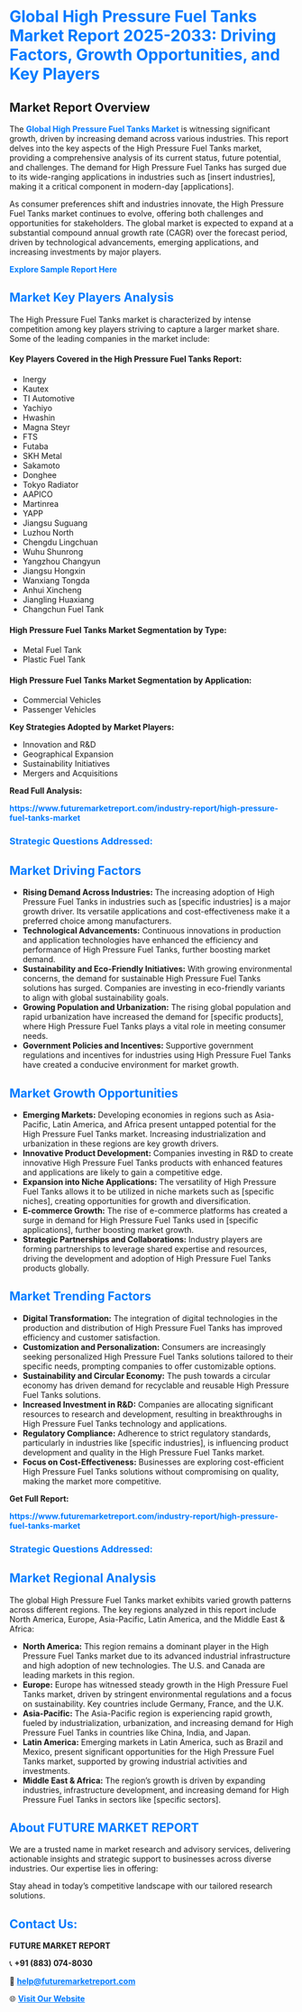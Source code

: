 <h1 style="color: #007BFF;">Global High Pressure Fuel Tanks Market Report 2025-2033: Driving Factors, Growth Opportunities, and Key Players</h1>

<section id="overview">
<h2>Market Report Overview</h2>
<p>The <a href="https://www.futuremarketreport.com/industry-report/high-pressure-fuel-tanks-market" style="color: #007BFF; text-decoration: none;"><strong>Global High Pressure Fuel Tanks Market</strong></a> is witnessing significant growth, driven by increasing demand across various industries. This report delves into the key aspects of the High Pressure Fuel Tanks market, providing a comprehensive analysis of its current status, future potential, and challenges. The demand for High Pressure Fuel Tanks has surged due to its wide-ranging applications in industries such as [insert industries], making it a critical component in modern-day [applications].</p>
<p>As consumer preferences shift and industries innovate, the High Pressure Fuel Tanks market continues to evolve, offering both challenges and opportunities for stakeholders. The global market is expected to expand at a substantial compound annual growth rate (CAGR) over the forecast period, driven by technological advancements, emerging applications, and increasing investments by major players.</p>
</section>

<section id="overview">
<p><a href="https://www.futuremarketreport.com/request-sample/reportId=62827" style="color: #007BFF; text-decoration: none;"><strong>Explore Sample Report Here</strong></a></p>
</section>

<section id="key-players">
<h2 style="color: #007BFF;">Market Key Players Analysis</h2>
<p>The High Pressure Fuel Tanks market is characterized by intense competition among key players striving to capture a larger market share. Some of the leading companies in the market include:</p>
<h4>Key Players Covered in the High Pressure Fuel Tanks Report:</h4>
<ul><li>Inergy</li><li>Kautex</li><li>TI Automotive</li><li>Yachiyo</li><li>Hwashin</li><li>Magna Steyr</li><li>FTS</li><li>Futaba</li><li>SKH Metal</li><li>Sakamoto</li><li>Donghee</li><li>Tokyo Radiator</li><li>AAPICO</li><li>Martinrea</li><li>YAPP</li><li>Jiangsu Suguang</li><li>Luzhou North</li><li>Chengdu Lingchuan</li><li>Wuhu Shunrong</li><li>Yangzhou Changyun</li><li>Jiangsu Hongxin</li><li>Wanxiang Tongda</li><li>Anhui Xincheng</li><li>Jiangling Huaxiang</li><li>Changchun Fuel Tank</li></ul>
<h4>High Pressure Fuel Tanks Market Segmentation by Type:</h4>
<ul><li>Metal Fuel Tank</li><li>Plastic Fuel Tank</li></ul>

<h4>High Pressure Fuel Tanks Market Segmentation by Application:</h4>
<ul><li>Commercial Vehicles</li><li>Passenger Vehicles</li></ul>
<p><strong>Key Strategies Adopted by Market Players:</strong></p>
<ul>
<li>Innovation and R&D</li>
<li>Geographical Expansion</li>
<li>Sustainability Initiatives</li>
<li>Mergers and Acquisitions</li>
</ul>
</section>

<section>
<p><strong>Read Full Analysis: </strong></p><a href="https://www.futuremarketreport.com/industry-report/high-pressure-fuel-tanks-market" style="color: #007BFF; text-decoration: none;"><strong>https://www.futuremarketreport.com/industry-report/high-pressure-fuel-tanks-market</strong></a>
<h3 style="color: #007BFF;">Strategic Questions Addressed:</h3>
</section>

<section id="driving-factors">
<h2 style="color: #007BFF;">Market Driving Factors</h2>
<ul>
<li><strong>Rising Demand Across Industries:</strong> The increasing adoption of High Pressure Fuel Tanks in industries such as [specific industries] is a major growth driver. Its versatile applications and cost-effectiveness make it a preferred choice among manufacturers.</li>
<li><strong>Technological Advancements:</strong> Continuous innovations in production and application technologies have enhanced the efficiency and performance of High Pressure Fuel Tanks, further boosting market demand.</li>
<li><strong>Sustainability and Eco-Friendly Initiatives:</strong> With growing environmental concerns, the demand for sustainable High Pressure Fuel Tanks solutions has surged. Companies are investing in eco-friendly variants to align with global sustainability goals.</li>
<li><strong>Growing Population and Urbanization:</strong> The rising global population and rapid urbanization have increased the demand for [specific products], where High Pressure Fuel Tanks plays a vital role in meeting consumer needs.</li>
<li><strong>Government Policies and Incentives:</strong> Supportive government regulations and incentives for industries using High Pressure Fuel Tanks have created a conducive environment for market growth.</li>
</ul>
</section>

<section id="growth-opportunities">
<h2 style="color: #007BFF;">Market Growth Opportunities</h2>
<ul>
<li><strong>Emerging Markets:</strong> Developing economies in regions such as Asia-Pacific, Latin America, and Africa present untapped potential for the High Pressure Fuel Tanks market. Increasing industrialization and urbanization in these regions are key growth drivers.</li>
<li><strong>Innovative Product Development:</strong> Companies investing in R&D to create innovative High Pressure Fuel Tanks products with enhanced features and applications are likely to gain a competitive edge.</li>
<li><strong>Expansion into Niche Applications:</strong> The versatility of High Pressure Fuel Tanks allows it to be utilized in niche markets such as [specific niches], creating opportunities for growth and diversification.</li>
<li><strong>E-commerce Growth:</strong> The rise of e-commerce platforms has created a surge in demand for High Pressure Fuel Tanks used in [specific applications], further boosting market growth.</li>
<li><strong>Strategic Partnerships and Collaborations:</strong> Industry players are forming partnerships to leverage shared expertise and resources, driving the development and adoption of High Pressure Fuel Tanks products globally.</li>
</ul>
</section>

<section id="trending-factors">
<h2 style="color: #007BFF;">Market Trending Factors</h2>
<ul>
<li><strong>Digital Transformation:</strong> The integration of digital technologies in the production and distribution of High Pressure Fuel Tanks has improved efficiency and customer satisfaction.</li>
<li><strong>Customization and Personalization:</strong> Consumers are increasingly seeking personalized High Pressure Fuel Tanks solutions tailored to their specific needs, prompting companies to offer customizable options.</li>
<li><strong>Sustainability and Circular Economy:</strong> The push towards a circular economy has driven demand for recyclable and reusable High Pressure Fuel Tanks solutions.</li>
<li><strong>Increased Investment in R&D:</strong> Companies are allocating significant resources to research and development, resulting in breakthroughs in High Pressure Fuel Tanks technology and applications.</li>
<li><strong>Regulatory Compliance:</strong> Adherence to strict regulatory standards, particularly in industries like [specific industries], is influencing product development and quality in the High Pressure Fuel Tanks market.</li>
<li><strong>Focus on Cost-Effectiveness:</strong> Businesses are exploring cost-efficient High Pressure Fuel Tanks solutions without compromising on quality, making the market more competitive.</li>
</ul>
</section>

<section>
<p><strong>Get Full Report: </strong></p><a href="https://www.futuremarketreport.com/industry-report/high-pressure-fuel-tanks-market" style="color: #007BFF; text-decoration: none;"><strong>https://www.futuremarketreport.com/industry-report/high-pressure-fuel-tanks-market</strong></a>
<h3 style="color: #007BFF;">Strategic Questions Addressed:</h3>
</section>


<section id="regional-analysis">
<h2 style="color: #007BFF;">Market Regional Analysis</h2>
<p>The global High Pressure Fuel Tanks market exhibits varied growth patterns across different regions. The key regions analyzed in this report include North America, Europe, Asia-Pacific, Latin America, and the Middle East & Africa:</p>
<ul>
<li><strong>North America:</strong> This region remains a dominant player in the High Pressure Fuel Tanks market due to its advanced industrial infrastructure and high adoption of new technologies. The U.S. and Canada are leading markets in this region.</li>
<li><strong>Europe:</strong> Europe has witnessed steady growth in the High Pressure Fuel Tanks market, driven by stringent environmental regulations and a focus on sustainability. Key countries include Germany, France, and the U.K.</li>
<li><strong>Asia-Pacific:</strong> The Asia-Pacific region is experiencing rapid growth, fueled by industrialization, urbanization, and increasing demand for High Pressure Fuel Tanks in countries like China, India, and Japan.</li>
<li><strong>Latin America:</strong> Emerging markets in Latin America, such as Brazil and Mexico, present significant opportunities for the High Pressure Fuel Tanks market, supported by growing industrial activities and investments.</li>
<li><strong>Middle East & Africa:</strong> The region’s growth is driven by expanding industries, infrastructure development, and increasing demand for High Pressure Fuel Tanks in sectors like [specific sectors].</li>
</ul>
</section>

<footer>
<h2 style="color: #007BFF;">About FUTURE MARKET REPORT</h2>
<p>We are a trusted name in market research and advisory services, delivering actionable insights and strategic support to businesses across diverse industries. Our expertise lies in offering:</p>

<p>Stay ahead in today’s competitive landscape with our tailored research solutions.</p>

<h2 style="color: #007BFF;">Contact Us:</h2>
<p><strong>FUTURE MARKET REPORT</strong></p>
<p>📞 <strong>+91 (883) 074-8030</strong></p>
<p>📧 <strong><a href="mailto:help@futuremarketreport.com" style="color: #007BFF;">help@futuremarketreport.com</a></strong></p>
<p>🌐 <strong><a href="https://www.futuremarketreport.com/" style="color: #007BFF;">Visit Our Website</a></strong></p>
</footer>